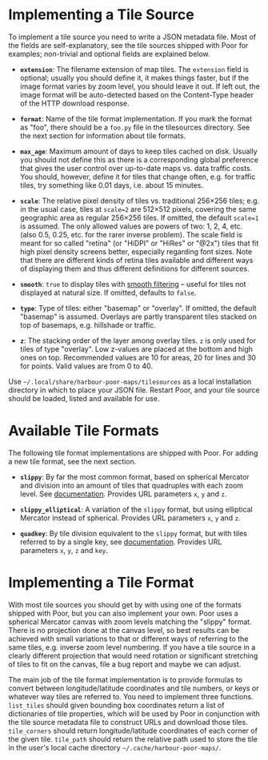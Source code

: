 Implementing a Tile Source
==========================

To implement a tile source you need to write a JSON metadata file. Most
of the fields are self-explanatory, see the tile sources shipped with
Poor for examples; non-trivial and optional fields are explained below.

* **`extension`**: The filename extension of map tiles. The `extension`
  field is optional; usually you should define it, it makes things
  faster, but if the image format varies by zoom level, you should leave
  it out. If left out, the image format will be auto-detected based on
  the Content-Type header of the HTTP download response.

* **`format`**: Name of the tile format implementation. If you mark the
  format as "foo", there should be a `foo.py` file in the tilesources
  directory. See the next section for information about tile formats.

* **`max_age`**: Maximum amount of days to keep tiles cached on disk.
  Usually you should not define this as there is a corresponding global
  preference that gives the user control over up-to-date maps vs. data
  traffic costs. You should, however, define it for tiles that change
  often, e.g. for traffic tiles, try something like 0.01 days, i.e.
  about 15 minutes.

* **`scale`**: The relative pixel density of tiles vs. traditional
  256×256 tiles; e.g. in the usual case, tiles at `scale=2` are 512×512
  pixels, covering the same geographic area as regular 256×256 tiles. If
  omitted, the default `scale=1` is assumed. The only allowed values are
  powers of two: 1, 2, 4, etc. (also 0.5, 0.25, etc. for the rarer
  inverse problem). The scale field is meant for so called "retina" (or
  "HiDPI" or "HiRes" or "@2x") tiles that fit high pixel density screens
  better, especially regarding font sizes. Note that there are different
  kinds of retina tiles available and different ways of displaying them
  and thus different definitions for different sources.

* **`smooth`**: `true` to display tiles with [smooth filtering][smooth]
  – useful for tiles not displayed at natural size. If omitted, defaults
  to `false`.

* **`type`**: Type of tiles: either "basemap" or "overlay". If omitted,
  the default "basemap" is assumed. Overlays are partly transparent
  tiles stacked on top of basemaps, e.g. hillshade or traffic.

* **`z`**: The stacking order of the layer among overlay tiles. `z` is
  only used for tiles of type "overlay". Low z-values are placed at the
  bottom and high ones on top. Recommended values are 10 for areas, 20
  for lines and 30 for points. Valid values are from 0 to 40.

Use `~/.local/share/harbour-poor-maps/tilesources` as a local
installation directory in which to place your JSON file. Restart Poor,
and your tile source should be loaded, listed and available for use.

[smooth]: http://doc.qt.io/qt-5/qml-qtquick-image.html#smooth-prop

Available Tile Formats
======================

The following tile format implementations are shipped with Poor. For
adding a new tile format, see the next section.

* **`slippy`**: By far the most common format, based on spherical
  Mercator and division into an amount of tiles that quadruples with
  each zoom level. See [documentation][slippy]. Provides URL parameters
  `x`, `y` and `z`.

* **`slippy_elliptical`**: A variation of the `slippy` format, but using
  elliptical Mercator instead of spherical. Provides URL parameters `x`,
  `y` and `z`.

* **`quadkey`**: By tile division equivalent to the `slippy` format, but
  with tiles referred to by a single key, see [documentation][quadkey].
  Provides URL parameters `x`, `y`, `z` and `key`.

[slippy]: http://wiki.openstreetmap.org/wiki/Slippy_map_tilenames
[quadkey]: http://msdn.microsoft.com/en-us/library/bb259689.aspx

Implementing a Tile Format
==========================

With most tile sources you should get by with using one of the formats
shipped with Poor, but you can also implement your own. Poor uses a
spherical Mercator canvas with zoom levels matching the "slippy" format.
There is no projection done at the canvas level, so best results can be
achieved with small variations to that or different ways of referring to
the same tiles, e.g. inverse zoom level numbering. If you have a tile
source in a clearly different projection that would need rotation or
significant stretching of tiles to fit on the canvas, file a bug report
and maybe we can adjust.

The main job of the tile format implementation is to provide formulas to
convert between longitude/latitude coordinates and tile numbers, or keys
or whatever way tiles are referred to. You need to implement three
functions. `list_tiles` should given bounding box coordinates return a
list of dictionaries of tile properties, which will be used by Poor in
conjunction with the tile source metadata file to construct URLs and
download those tiles. `tile_corners` should return longitude/latitude
coordinates of each corner of the given tile. `tile_path` should return
the relative path used to store the tile in the user's local cache
directory `~/.cache/harbour-poor-maps/`.

